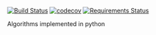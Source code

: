 [![Build Status](https://travis-ci.org/csfulop/algorithms_python.svg?branch=master)](https://travis-ci.org/csfulop/algorithms_python)
[![codecov](https://codecov.io/gh/csfulop/algorithms_python/branch/master/graph/badge.svg)](https://codecov.io/gh/csfulop/algorithms_python)
[![Requirements Status](https://requires.io/github/csfulop/algorithms_python/requirements.svg?branch=master)](https://requires.io/github/csfulop/algorithms_python/requirements/?branch=master)

Algorithms implemented in python
